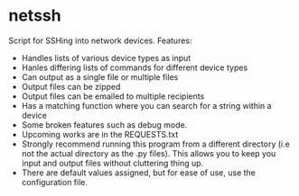 # netssh
Script for SSHing into network devices.
Features:
- Handles lists of various device types as input
- Hanles differing lists of commands for different device types
- Can output as a single file or multiple files
- Output files can be zipped
- Output files can be emailed to multiple recipients
- Has a matching function where you can search for a string within a device
- Some broken features such as debug mode.
- Upcoming works are in the REQUESTS.txt
- Strongly recommend running this program from a different directory (i.e not the actual directory as the .py files). This allows you to keep you input and output files without cluttering thing up.
- There are default values assigned, but for ease of use, use the configuration file.
